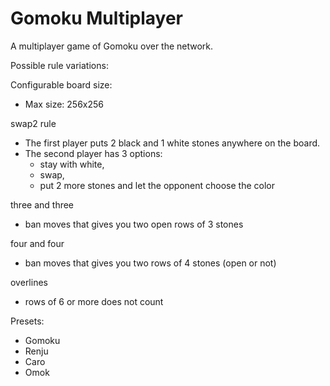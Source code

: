 Gomoku Multiplayer
====

A multiplayer game of Gomoku over the network.

Possible rule variations:

Configurable board size:
 - Max size: 256x256

swap2 rule
 - The first player puts 2 black and 1 white stones anywhere on the board. 
 - The second player has 3 options: 
    - stay with white, 
    - swap, 
    - put 2 more stones and let the opponent choose the color

three and three
 - ban moves that gives you two open rows of 3 stones
 
four and four
 - ban moves that gives you two rows of 4 stones (open or not)
 
overlines
 - rows of 6 or more does not count

Presets:
 - Gomoku
 - Renju
 - Caro
 - Omok